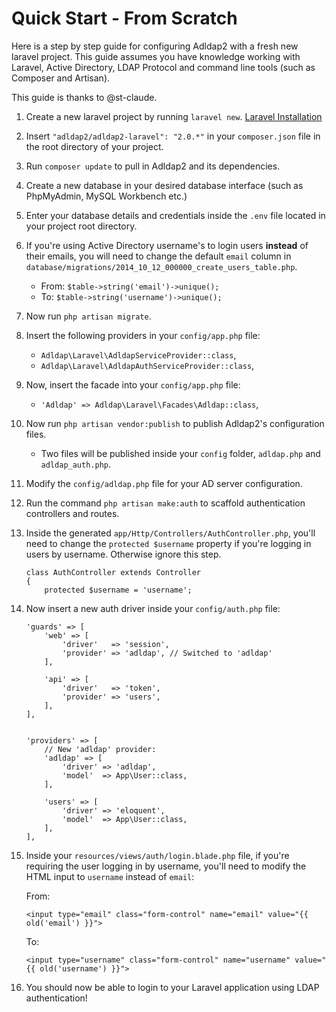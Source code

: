 # Quick Start - From Scratch

Here is a step by step guide for configuring Adldap2 with a fresh new laravel project. This guide assumes you have
knowledge working with Laravel, Active Directory, LDAP Protocol and command line tools (such as Composer and Artisan).

This guide is thanks to @st-claude.

1. Create a new laravel project by running `laravel new`. [Laravel Installation](https://laravel.com/docs/5.2#installation)

2. Insert `"adldap2/adldap2-laravel": "2.0.*"` in your `composer.json` file in the root directory of your project.

3. Run `composer update` to pull in Adldap2 and its dependencies.

4. Create a new database in your desired database interface (such as PhpMyAdmin, MySQL Workbench etc.)

5. Enter your database details and credentials inside the `.env` file located in your project root directory.

6. If you're using Active Directory username's to login users **instead** of their emails, you will need to change
   the default `email` column in `database/migrations/2014_10_12_000000_create_users_table.php`.

   * From: `$table->string('email')->unique();`
   * To: `$table->string('username')->unique();`

7. Now run `php artisan migrate`.

8. Insert the following providers in your `config/app.php` file:

   * `Adldap\Laravel\AdldapServiceProvider::class`,
   * `Adldap\Laravel\AdldapAuthServiceProvider::class`,

9. Now, insert the facade into your `config/app.php` file:

   * `'Adldap' => Adldap\Laravel\Facades\Adldap::class`,

10. Now run `php artisan vendor:publish` to publish Adldap2's configuration files.

    *  Two files will be published inside your `config` folder, `adldap.php` and `adldap_auth.php`.

11. Modify the `config/adldap.php` file for your AD server configuration.

12. Run the command `php artisan make:auth` to scaffold authentication controllers and routes.

13. Inside the generated `app/Http/Controllers/AuthController.php`, you'll need to change the `protected $username`
    property if you're logging in users by username. Otherwise ignore this step.

    ```
    class AuthController extends Controller
    {
        protected $username = 'username';
    ```

14. Now insert a new auth driver inside your `config/auth.php` file:

    ```
    'guards' => [
        'web' => [
            'driver'   => 'session',
            'provider' => 'adldap', // Switched to 'adldap'
        ],

        'api' => [
            'driver'   => 'token',
            'provider' => 'users',
        ],
    ],


    'providers' => [
        // New 'adldap' provider:
        'adldap' => [
            'driver' => 'adldap',
            'model'  => App\User::class,
        ],

        'users' => [
            'driver' => 'eloquent',
            'model'  => App\User::class,
        ],
    ],
    ```

15. Inside your `resources/views/auth/login.blade.php` file, if you're requiring the user logging in by username, you'll
    need to modify the HTML input to `username` instead of `email`:

    From:
    ```
    <input type="email" class="form-control" name="email" value="{{ old('email') }}">
    ```

    To:

    ```
    <input type="username" class="form-control" name="username" value="{{ old('username') }}">
    ```

16. You should now be able to login to your Laravel application using LDAP authentication!
